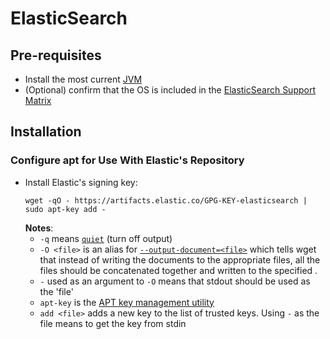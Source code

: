 ElasticSearch
=============

Pre-requisites
--------------

- Install the most current [JVM][link01]
- (Optional) confirm that the OS is included in the [ElasticSearch Support Matrix][link02]

Installation
------------
### Configure apt for Use With Elastic's Repository ###
- Install Elastic's signing key:  
  ```
  wget -qO - https://artifacts.elastic.co/GPG-KEY-elasticsearch | sudo apt-key add -
  ```
  **Notes**:
  - `-q` means [`quiet`][link03] (turn off output)
  - `-O <file>` is an alias for [`--output-document=<file>`][link04] which tells wget that instead of writing the documents to the 
    appropriate files, all the files should be concatenated together and written to the specified <file>.
  - `-` used as an argument to `-O` means that stdout should be used as the 'file'
  - `apt-key` is the [APT key management utility][link05]
  - `add <file>` adds a new key to the list of trusted keys. Using `-` as the file means to get the key from stdin




[link01]: https://github.com/Crossroadsman/ServerAdmin/blob/master/java.md
[link02]: https://www.elastic.co/support/matrix
[link03]: https://www.gnu.org/software/wget/manual/html_node/Logging-and-Input-File-Options.html#Logging-and-Input-File-Options
[link04]: https://www.gnu.org/software/wget/manual/html_node/Download-Options.html#Download-Options
[link05]: https://www.systutorials.com/docs/linux/man/8-apt-key/
